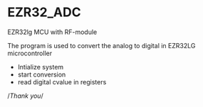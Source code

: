 # EZR32_ADC
EZR32lg MCU with RF-module

The program is used to convert the analog to digital in EZR32LG microcontroller

- Intialize system 
- start conversion
- read digital cvalue in registers



/*Thank you*/
